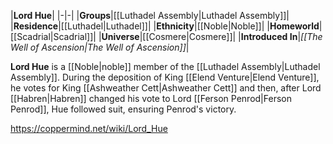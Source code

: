 |**Lord Hue**|
|-|-|
|**Groups**|[[Luthadel Assembly\|Luthadel Assembly]]|
|**Residence**|[[Luthadel\|Luthadel]]|
|**Ethnicity**|[[Noble\|Noble]]|
|**Homeworld**|[[Scadrial\|Scadrial]]|
|**Universe**|[[Cosmere\|Cosmere]]|
|**Introduced In**|*[[The Well of Ascension\|The Well of Ascension]]*|

**Lord Hue** is a [[Noble\|noble]] member of the [[Luthadel Assembly\|Luthadel Assembly]].
During the deposition of King [[Elend Venture\|Elend Venture]], he votes for King [[Ashweather Cett\|Ashweather Cett]] and then, after Lord [[Habren\|Habren]] changed his vote to Lord [[Ferson Penrod\|Ferson Penrod]], Hue followed suit, ensuring Penrod's victory.



https://coppermind.net/wiki/Lord_Hue